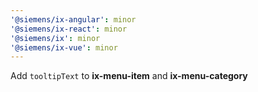 ```yaml
---
'@siemens/ix-angular': minor
'@siemens/ix-react': minor
'@siemens/ix': minor
'@siemens/ix-vue': minor
---
```


Add `tooltipText` to **ix-menu-item** and **ix-menu-category**
